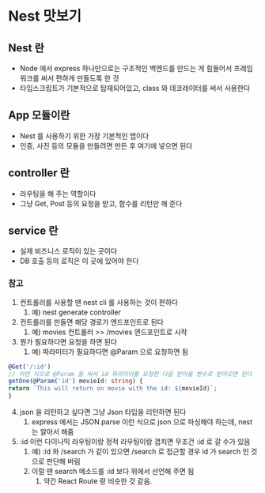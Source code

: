 # Nest 맛보기

## Nest 란

- Node 에서 express 하나만으로는 구조적인 백엔드를 만드는 게 힘들어서 프레임워크를 써서 편하게 만들도록 한 것
- 타입스크립트가 기본적으로 탑재되어있고, class 와 데코레이터를 써서 사용한다

## App 모듈이란

- Nest 를 사용하기 위한 가장 기본적인 앱이다
- 인증, 사진 등의 모듈을 만들려면 만든 후 여기에 넣으면 된다

## controller 란

- 라우팅을 해 주는 역할이다
- 그냥 Get, Post 등의 요청을 받고, 함수를 리턴만 해 준다

## service 란

- 실제 비즈니스 로직이 있는 곳이다
- DB 호출 등의 로직은 이 곳에 있어야 한다

### 참고

1. 컨트롤러를 사용할 땐 nest cli 를 사용하는 것이 편하다
   1. 예) nest generate controller
2. 컨트롤러를 만들면 해당 경로가 엔드포인트로 된다
   1. 예) movies 컨트롤러 >> /movies 엔드포인트로 시작
3. 뭔가 필요하다면 요청을 하면 된다
   1. 예) 파라미터가 필요하다면 @Param 으로 요청하면 됨  

```ts
@Get('/:id')
// 이런 식으로 @Param 을 써서 id 파라미터를 요청한 다음 받아올 변수로 받아오면 된다
getOne(@Param('id') movieId: string) {
return `This will return on movie with the id: ${movieId}`;
}
```

4. json 을 리턴하고 싶다면 그냥 Json 타입을 리턴하면 된다
   1. express 에서는 JSON.parse 이런 식으로 json 으로 파싱해야 하는데, nest 는 알아서 해줌
5. :id 이런 다이나믹 라우팅이랑 정적 라우팅이랑 겹치면 무조건 :id 로 갈 수가 있음
   1. 예) :id 와 /search 가 같이 있으면 /search 로 접근할 경우 id 가 search 인 것으로 판단해 버림
   2. 이럴 땐 search 메소드를 :id 보다 위에서 선언해 주면 됨
      1. 약간 React Route 랑 비슷한 것 같음.
